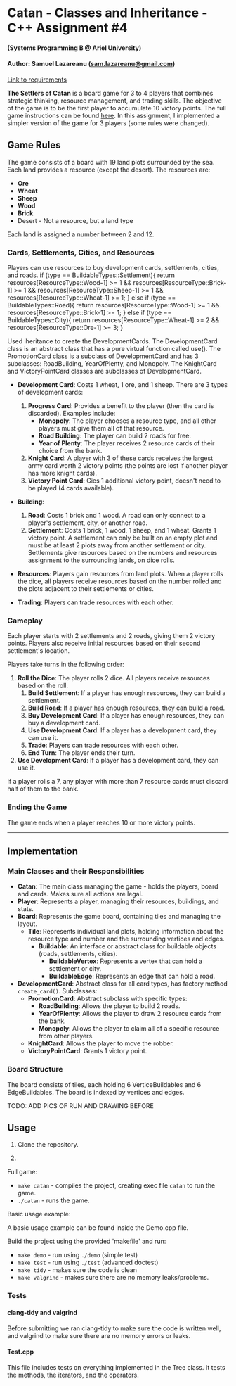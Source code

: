 # Catan - Classes and Inheritance - C++ Assignment #4
#### (Systems Programming B @ Ariel University)
#### Author: Samuel Lazareanu (sam.lazareanu@gmail.com)

[Link to requirements](ASSIGNMENT.md)


**The Settlers of Catan** is a board game for 3 to 4 players that combines strategic thinking, resource management, and trading skills. The objective of the game is to be the first player to accumulate 10 victory points. The full game instructions can be found [here](https://www.hakubia.com/wp-content/uploads/2021/01/%D7%A7%D7%98%D7%90%D7%9F.pdf). In this assignment, I implemented a simpler version of the game for 3 players (some rules were changed).

## Game Rules

The game consists of a board with 19 land plots surrounded by the sea. Each land provides a resource (except the desert). The resources are:
 - **Ore**
- **Wheat**
- **Sheep**
- **Wood**
- **Brick**
- Desert - Not a resource, but a land type

Each land is assigned a number between 2 and 12.

### Cards, Settlements, Cities, and Resources

Players can use resources to buy development cards, settlements, cities, and roads.
if (type == BuildableTypes::Settlement){
            return resources[ResourceType::Wood-1] >= 1 && resources[ResourceType::Brick-1] >= 1 && resources[ResourceType::Sheep-1] >= 1 && resources[ResourceType::Wheat-1] >= 1;
        }
        else if (type == BuildableTypes::Road){
            return resources[ResourceType::Wood-1] >= 1 && resources[ResourceType::Brick-1] >= 1;
        }
        else if (type == BuildableTypes::City){
            return resources[ResourceType::Wheat-1] >= 2 && resources[ResourceType::Ore-1] >= 3;
        }

Used iheritance to create the DevelopmentCards. The DevelopmentCard class is an abstract class that has a pure virtual function called use(). The PromotionCard class is a subclass of DevelopmentCard and has 3 subclasses: RoadBuilding, YearOfPlenty, and Monopoly. The KnightCard and VictoryPointCard classes are subclasses of DevelopmentCard.
- **Development Card**: Costs 1 wheat, 1 ore, and 1 sheep. There are 3 types of development cards:
  1. **Progress Card**: Provides a benefit to the player (then the card is discarded). Examples include:
     - **Monopoly**: The player chooses a resource type, and all other players must give them all of that resource.
     - **Road Building**: The player can build 2 roads for free.
     - **Year of Plenty**: The player receives 2 resource cards of their choice from the bank.
  2. **Knight Card**: A player with 3 of these cards receives the largest army card worth 2 victory points (the points are lost if another player has more knight cards).
  3. **Victory Point Card**: Gies 1 additional victory point, doesn't need to be played (4 cards available).

- **Building**:
  1. **Road**: Costs 1 brick and 1 wood. A road can only connect to a player's settlement, city, or another road.
  2. **Settlement**: Costs 1 brick, 1 wood, 1 sheep, and 1 wheat. Grants 1 victory point. A settlement can only be built on an empty plot and must be at least 2 plots away from another settlement or city. Settlements give resources based on the numbers and resources assignment to the surrounding lands, on dice rolls.

- **Resources**: Players gain resources from land plots. When a player rolls the dice, all players receive resources based on the number rolled and the plots adjacent to their settlements or cities.

- **Trading**: Players can trade resources with each other.

### Gameplay

Each player starts with 2 settlements and 2 roads, giving them 2 victory points. Players also receive initial resources based on their second settlement's location.

Players take turns in the following order:
1. **Roll the Dice**: The player rolls 2 dice. All players receive resources based on the roll.
    1. **Build Settlement**: If a player has enough resources, they can build a settlement.
    2. **Build Road**: If a player has enough resources, they can build a road.
    3. **Buy Development Card**: If a player has enough resources, they can buy a development card.
    4. **Use Development Card**: If a player has a development card, they can use it.
    5. **Trade**: Players can trade resources with each other.
    6. **End Turn**: The player ends their turn.
2. **Use Development Card**: If a player has a development card, they can use it.

If a player rolls a 7, any player with more than 7 resource cards must discard half of them to the bank.

### Ending the Game

The game ends when a player reaches 10 or more victory points.

---

## Implementation

### Main Classes and their Responsibilities

- **Catan**: The main class managing the game - holds the players, board and cards. Makes sure all actions are legal.
- **Player**: Represents a player, managing their resources, buildings, and stats.
- **Board**: Represents the game board, containing tiles and managing the layout.
    - **Tile**: Represents individual land plots, holding information about the resource type and number and the surrounding vertices and edges.
        - **Buildable**: An interface or abstract class for buildable objects (roads, settlements, cities).
            - **BuildableVertex**: Represents a vertex that can hold a settlement or city.
            - **BuildableEdge**: Represents an edge that can hold a road.
- **DevelopmentCard**: Abstract class for all card types, has factory method `create_card()`. Subclasses:
    - **PromotionCard**: Abstract subclass with specific types:
        - **RoadBuilding**: Allows the player to build 2 roads.
        - **YearOfPlenty**: Allows the player to draw 2 resource cards from the bank.
        - **Monopoly**: Allows the player to claim all of a specific resource from other players.
    - **KnightCard**: Allows the player to move the robber.
    - **VictoryPointCard**: Grants 1 victory point.

### Board Structure

The board consists of tiles, each holding 6 VerticeBuildables and 6 EdgeBuildables. The board is indexed by vertices and edges.

TODO: ADD PICS OF RUN AND DRAWING BEFORE


## Usage
1. Clone the repository.

2.

Full game:

- `make catan` - compiles the project, creating exec file `catan` to run the game.
- `./catan` - runs the game.

Basic usage example:

A basic usage example can be found inside the Demo.cpp file.

Build the project using the provided 'makefile' and run:
   - `make demo` -     run using `./demo`  (simple test)
   - `make test` -     run using `./test`  (advanced doctest)
   - `make tidy` -     makes sure the code is clean
   - `make valgrind` - makes sure there are no memory leaks/problems.


### Tests
#### clang-tidy and valgrind
Before submitting we ran clang-tidy to make sure the code is written well, and valgrind to make sure there are no memory errors or leaks.

#### Test.cpp
This file includes tests on everything implemented in the Tree class. It tests the methods, the iterators, and the operators.